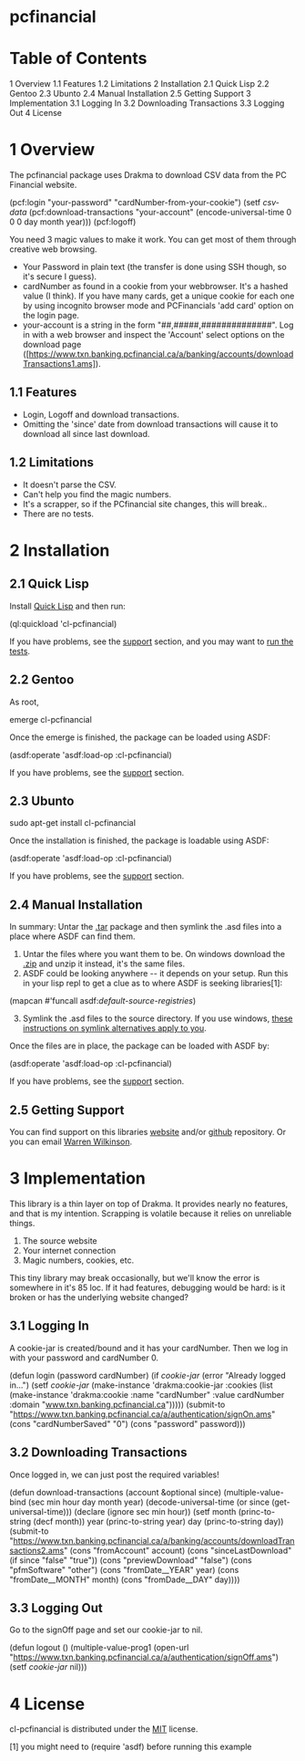 pcfinancial
===========

Table of Contents
=================
1 Overview
    1.1 Features
    1.2 Limitations
2 Installation
    2.1 Quick Lisp
    2.2 Gentoo
    2.3 Ubunto
    2.4 Manual Installation
    2.5 Getting Support
3 Implementation
    3.1 Logging In
    3.2 Downloading Transactions
    3.3 Logging Out
4 License


1 Overview 
===========

The pcfinancial package uses Drakma to download CSV data from the PC Financial website. 



  (pcf:login "your-password" "cardNumber-from-your-cookie")
  (setf *csv-data* (pcf:download-transactions "your-account" (encode-universal-time 0 0 0 day month year)))
  (pcf:logoff)


You need 3 magic values to make it work. You can get most of them through creative web browsing.

 * Your Password in plain text (the transfer is done using SSH though, so it's secure I guess).
 * cardNumber as found in a cookie from your webbrowser.  It's a hashed value (I think). If you have many cards,
   get a unique cookie for each one by using incognito browser mode and PCFinancials 'add card' option on the login page.
 * your-account is a string in the form "##,#####,##############".  Log in with a web browser and inspect the 
   'Account' select options on the download page ([https://www.txn.banking.pcfinancial.ca/a/banking/accounts/downloadTransactions1.ams]).

1.1 Features 
-------------

   * Login, Logoff and download transactions.
   * Omitting the 'since' date from download transactions will cause it to download all since last download.

1.2 Limitations 
----------------

  * It doesn't parse the CSV.
  * Can't help you find the magic numbers.
  * It's a scrapper, so if the PCfinancial site changes, this will break..
  * There are no tests.

2 Installation 
===============

2.1 Quick Lisp 
---------------

Install [Quick Lisp] and then run:



  (ql:quickload 'cl-pcfinancial)


If you have problems, see the [support] section, and you may want to [run the tests].


[Quick Lisp]: http://www.quicklisp.org/beta/
[support]: #support
[run the tests]: #runtests

2.2 Gentoo 
-----------

As root, 



  emerge cl-pcfinancial


Once the emerge is finished, the package can be loaded using ASDF:


  (asdf:operate 'asdf:load-op :cl-pcfinancial)


If you have problems, see the [support] section.


[support]: #support

2.3 Ubunto 
-----------



  sudo apt-get install cl-pcfinancial


Once the installation is finished, the package is loadable using ASDF:



  (asdf:operate 'asdf:load-op :cl-pcfinancial)


If you have problems, see the [support] section.


[support]: #support

2.4 Manual Installation 
------------------------

In summary: Untar the [.tar] package and then symlink the .asd files into a place where ASDF can find them. 

  1. Untar the files where you want them to be.  On windows download the [.zip] and unzip it instead, it's the same files.
  2. ASDF could be looking anywhere -- it depends on your setup.  Run this in your lisp repl to get a clue
     as to where ASDF is seeking libraries[1]:



  (mapcan #'funcall asdf:*default-source-registries*)


  3. Symlink the .asd files to the source directory. If you use windows, [these instructions on symlink alternatives apply to you].

Once the files are in place, the package can be loaded with ASDF by:


  (asdf:operate 'asdf:load-op :cl-pcfinancial)


If you have problems, see the [support] section. 


[.tar]: https://github.com/WarrenWilkinson/cl-pcfinancial/archive/master.tar.gz
[.zip]: https://github.com/WarrenWilkinson/cl-pcfinancial/archive/master.zip
[these instructions on symlink alternatives apply to you]: http://bc.tech.coop/blog/041113.html
[support]: #support

2.5 Getting Support 
--------------------

You can find support on this libraries [website] and/or [github] repository. Or you can email [Warren Wilkinson].


[website]: http://warrenwilkinson.ca/cl-pcfinancial
[github]: https://github.com/WarrenWilkinson/cl-pcfinancial
[Warren Wilkinson]: mailto:warrenwilkinson@gmail.com

3 Implementation 
=================

This library is a thin layer on top of Drakma. It provides nearly no features, and that is my intention.
Scrapping is volatile because it relies on unreliable things.

  1. The source website
  2. Your internet connection
  3. Magic numbers, cookies, etc.

This tiny library may break occasionally, but we'll know the error is somewhere in
it's 85 loc.  If it had features, debugging would be hard: is it broken or has the 
underlying website changed?

3.1 Logging In 
---------------

A cookie-jar is created/bound and it has your cardNumber.  Then we log in with your password and cardNumber 0.



  (defun login (password cardNumber)
    (if *cookie-jar*
        (error "Already logged in...")
        (setf *cookie-jar* 
              (make-instance 'drakma:cookie-jar
                             :cookies (list
                                       (make-instance 'drakma:cookie 
                                                      :name "cardNumber"
                                                      :value cardNumber 
                                                      :domain "www.txn.banking.pcfinancial.ca")))))
    (submit-to "https://www.txn.banking.pcfinancial.ca/a/authentication/signOn.ams"
               (cons "cardNumberSaved" "0")
               (cons "password" password)))


3.2 Downloading Transactions 
-----------------------------

Once logged in, we can just post the required variables! 



  (defun download-transactions (account &optional since)
    (multiple-value-bind (sec min hour day month year) (decode-universal-time (or since (get-universal-time)))
      (declare (ignore sec min hour))
      (setf month (princ-to-string (decf month))
            year (princ-to-string year)
            day (princ-to-string day))
      (submit-to "https://www.txn.banking.pcfinancial.ca/a/banking/accounts/downloadTransactions2.ams"
                 (cons "fromAccount" account)
                 (cons "sinceLastDownload" (if since "false" "true"))
                 (cons "previewDownload" "false")
                 (cons "pfmSoftware" "other")
                 (cons "fromDate__YEAR" year)
                 (cons "fromDate__MONTH" month)
                 (cons "fromDade__DAY" day))))


3.3 Logging Out 
----------------

Go to the signOff page and set our cookie-jar to nil.



  (defun logout ()
    (multiple-value-prog1 (open-url "https://www.txn.banking.pcfinancial.ca/a/authentication/signOff.ams")
      (setf *cookie-jar* nil)))


4 License 
==========

cl-pcfinancial is distributed under the [MIT] license.

[1] you might need to (require 'asdf) before running this example




[MIT]: http://opensource.org/licenses/mit-license.php


